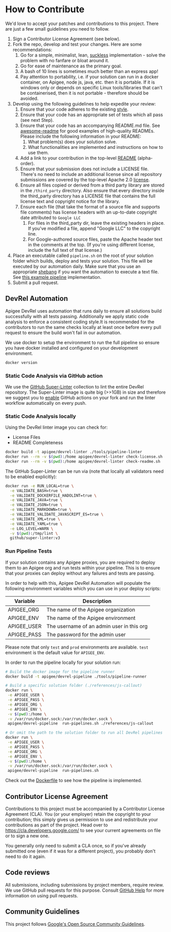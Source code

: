 # How to Contribute

We'd love to accept your patches and contributions to this project. There are
just a few small guidelines you need to follow.

1. Sign a Contributor License Agreement (see below).
2. Fork the repo, develop and test your changes. Here are some recommendations:
    1. Go for a simple, minimalist, lean,
        [suckless](https://en.wikipedia.org/wiki/Suckless.org) implementation -
        solve the problem with no fanfare or bloat around it.
    2. Go for ease of maintenance as the primary goal.
    3. A bash of 10 lines is sometimes much better than an express app!
    4. Pay attention to portability, i.e. if your solution can run in a docker
        container, on Apigee, node js, java, etc. then it is portable. If it is
        windows only or depends on specific Linux tools/libraries that can't be
        containerised, then it is not portable - therefore should be avoided.
3. Develop using the following guidelines to help expedite your review:
    1. Ensure that your code adheres to the existing
        [style](https://google.github.io/styleguide).
    2. Ensure that your code has an appropriate set of tests which all pass (see
        next Step).
    3. Ensure that your code has an accompanying README.md file. See
        [awesome-readme](https://github.com/matiassingers/awesome-readme) for
        good examples of high-quality READMEs. Please include the following
        information in your README:
        1. What problem(s) does your solution solve.
        2. What functionalities are implemented and instructions on how to use
            them.
    4. Add a link to your contribution in the top-level
        [README](https://github.com/Apigee/DevRel/blob/main/README.md)
        (alpha-order).
    5. Ensure that your submission does not include a LICENSE file. There's no
        need to include an additional license since all repository submissions
        are covered by the top-level Apache 2.0
        [license](https://github.com/Apigee/DevRel/blob/main/LICENSE).
    6. Ensure all files copied or derived from a third party library are stored
        in the `/third_party` directory. Also ensure that every directory inside
        the third_party directory has a LICENSE file that contains the full
        license text and copyright notice for the library.
    7. Ensure each file (that take the format of a source file and supports
        file comments) has license headers with an up-to-date copyright date
        attributed to `Google LLC`
        1. For files in the third_party dir, leave the existing headers in
            place. If you've modified a file, append "Google LLC" to the
            copyright line.
        2. For Google-authored source files, paste the Apache header text in
            the comments at the top. (If you're using different license, include
            the full text of that license.)
4. Place an executable called `pipeline.sh` on the root of your solution folder
    which builds, deploy and tests your solution. This file will be executed by
    our automation daily. Make sure that you use an appropriate
    [shebang](<https://en.wikipedia.org/wiki/Shebang_(Unix)>) if you want the
    automation to execute a text file. See [this example
    pipeline](https://github.com/apigee/DevRel/blob/main/references/js-callout/pipeline.sh)
    implementation.
5. Submit a pull request.

## DevRel Automation

Apigee DevRel uses automation that runs daily to ensure all solutions build
successfully with all tests passing. Additionally we apply static code analysis
to enforce a consistent coding style.It is recommended for the contributors to
run the same checks locally at least once before every pull request to ensure
the build won't fail in our automation.

We use docker to setup the environment to run the full pipeline so ensure you
have docker installed and configured on your development environment.

```sh
docker version
```

### Static Code Analysis via GitHub action

We use the [GitHub Super-Linter](https://github.com/github/super-linter)
collection to lint the entire DevRel repository. The Super-Linter image is quite
big (>>1GB) in size and therefore we suggest you to
[enable](https://docs.github.com/en/github/administering-a-repository/disabling-or-limiting-github-actions-for-a-repository)
GitHub actions on your fork and run the linter workflow automatically on every
push.

### Static Code Analysis locally

Using the DevRel linter image you can check for:

- License Files
- README Completeness

```sh
docker build -t apigee/devrel-linter ./tools/pipeline-linter
docker run --rm -v $(pwd):/home apigee/devrel-linter check-license.sh
docker run --rm -v $(pwd):/home apigee/devrel-linter check-readme.sh
```

The GitHub Super-Linter can be run via (note that locally all validators need to
be enabled explicitly):

```sh
docker run -e RUN_LOCAL=true \
  -e VALIDATE_BASH=true \
  -e VALIDATE_DOCKERFILE_HADOLINT=true \
  -e VALIDATE_JAVA=true \
  -e VALIDATE_JSON=true \
  -e VALIDATE_MARKDOWN=true \
  -e VALIDATE_VALIDATE_JAVASCRIPT_ES=true \
  -e VALIDATE_XML=true \
  -e VALIDATE_YAML=true \
  -e LOG_LEVEL=WARN \
  -v $(pwd):/tmp/lint \
  github/super-linter:v3
```

### Run Pipeline Tests

If your solution contains any Apigee proxies, you are required to deploy them
to an Apigee org and run tests within your pipeline. This is to ensure that
your proxies can deploy without any failures and tests are passing.

In order to help with this, Apigee DevRel Automation will populate the following
environment variables which you can use in your deploy scripts:

| Variable    | Description                               |
| ----------- | ----------------------------------------- |
| APIGEE_ORG  | The name of the Apigee organization       |
| APIGEE_ENV  | The name of the Apigee environment        |
| APIGEE_USER | The username of an admin user in this org |
| APIGEE_PASS | The password for the admin user           |

Please note that only `test` and `prod` environments are available. `test`
environment is the default value for `APIGEE_ENV`.

In order to run the pipeline locally for your solution run:

```sh
# Build the docker image for the pipeline runner
docker build -t apigee/devrel-pipeline ./tools/pipeline-runner

# Build a specific solution folder (./references/js-callout)
docker run \
 -e APIGEE_USER \
 -e APIGEE_PASS \
 -e APIGEE_ORG \
 -e APIGEE_ENV \
 -v $(pwd):/home \
 -v /var/run/docker.sock:/var/run/docker.sock \
 apigee/devrel-pipeline  run-pipelines.sh ./references/js-callout

# Or omit the path to the solution folder to run all DevRel pipelines
docker run \
 -e APIGEE_USER \
 -e APIGEE_PASS \
 -e APIGEE_ORG \
 -e APIGEE_ENV \
 -v $(pwd):/home \
 -v /var/run/docker.sock:/var/run/docker.sock \
 apigee/devrel-pipeline  run-pipelines.sh
```

Check out the [Dockerfile](https://github.com/apigee/devrel/blob/main/tools/pipeline-runner/Dockerfile)
to see how the pipeline is implemented.

## Contributor License Agreement

Contributions to this project must be accompanied by a Contributor License
Agreement (CLA). You (or your employer) retain the copyright to your
contribution; this simply gives us permission to use and redistribute your
contributions as part of the project. Head over to
<https://cla.developers.google.com/> to see your current agreements on file or
to sign a new one.

You generally only need to submit a CLA once, so if you've already submitted
one (even if it was for a different project), you probably don't need to do it
again.

## Code reviews

All submissions, including submissions by project members, require review. We
use GitHub pull requests for this purpose. Consult [GitHub
Help](https://help.github.com/articles/about-pull-requests/) for more
information on using pull requests.

## Community Guidelines

This project follows
[Google's Open Source Community Guidelines](https://opensource.google/conduct/).
